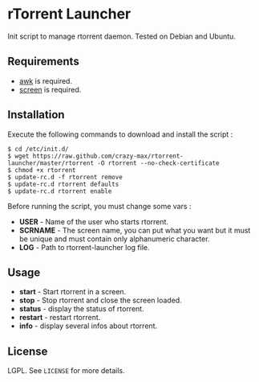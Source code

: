 # rTorrent Launcher

Init script to manage rtorrent daemon.
Tested on Debian and Ubuntu.

## Requirements

* [awk](http://en.wikipedia.org/wiki/Awk) is required.
* [screen](http://linux.die.net/man/1/screen) is required.

## Installation

Execute the following commands to download and install the script :
```console
$ cd /etc/init.d/
$ wget https://raw.github.com/crazy-max/rtorrent-launcher/master/rtorrent -O rtorrent --no-check-certificate
$ chmod +x rtorrent
$ update-rc.d -f rtorrent remove
$ update-rc.d rtorrent defaults
$ update-rc.d rtorrent enable
```

Before running the script, you must change some vars :

* **USER** - Name of the user who starts rtorrent.
* **SCRNAME** - The screen name, you can put what you want but it must be unique and must contain only alphanumeric character.
* **LOG** - Path to rtorrent-launcher log file.

## Usage

* **start** - Start rtorrent in a screen.
* **stop** - Stop rtorrent and close the screen loaded.
* **status** - display the status of rtorrent.
* **restart** - restart rtorrent.
* **info** - display several infos about rtorrent.

## License

LGPL. See ``LICENSE`` for more details.